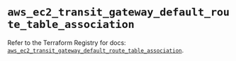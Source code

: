# `aws_ec2_transit_gateway_default_route_table_association`

Refer to the Terraform Registry for docs: [`aws_ec2_transit_gateway_default_route_table_association`](https://registry.terraform.io/providers/hashicorp/aws/6.6.0/docs/resources/ec2_transit_gateway_default_route_table_association).

